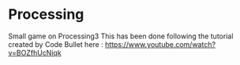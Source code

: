 # Processing

Small game on Processing3 
This has been done following the tutorial created by Code Bullet here : https://www.youtube.com/watch?v=BOZfhUcNiqk
